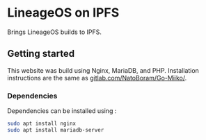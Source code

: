 # LineageOS on IPFS

Brings LineageOS builds to IPFS.

## Getting started

This website was build using Nginx, MariaDB, and PHP. Installation instructions are the same as [gitlab.com/NatoBoram/Go-Miiko/](https://gitlab.com/NatoBoram/Go-Miiko/blob/master/README.md).

### Dependencies

Dependencies can be installed using :

```bash
sudo apt install nginx
sudo apt install mariadb-server
```
